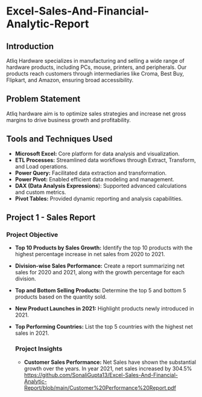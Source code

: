 # Excel-Sales-And-Financial-Analytic-Report
## Introduction

Atliq Hardware specializes in manufacturing and selling a wide range of hardware products, including PCs, mouse, printers, and peripherals. Our products reach customers through intermediaries like Croma, Best Buy, Flipkart, and Amazon, ensuring broad accessibility.

## Problem Statement
Atliq hardware aim is to optimize sales strategies and increase net gross margins to drive business growth and profitability.

## Tools and Techniques Used
* **Microsoft Excel:** Core platform for data analysis and visualization.
* **ETL Processes:** Streamlined data workflows through Extract, Transform, and Load operations.
* **Power Query:** Facilitated data extraction and transformation.
* **Power Pivot:** Enabled efficient data modeling and management.
* **DAX (Data Analysis Expressions**): Supported advanced calculations and custom metrics.
* **Pivot Tables:** Provided dynamic reporting and analysis capabilities.

## Project 1 - Sales Report
### Project Objective
* **Top 10 Products by Sales Growth:** Identify the top 10 products with the highest percentage increase in net sales from 2020 to 2021.

* **Division-wise Sales Performance:** Create a report summarizing net sales for 2020 and 2021, along with the growth percentage for each division.

* **Top and Bottom Selling Products:** Determine the top 5 and bottom 5 products based on the quantity sold.

* **New Product Launches in 2021:** Highlight products newly introduced in 2021.

* **Top Performing Countries:** List the top 5 countries with the highest net sales in 2021.

  ### Project Insights
  
  * **Customer Sales Performance:** Net Sales have shown the substantial growth over the years. In year 2021, net sales increased by 304.5%
    https://github.com/SonaliGupta13/Excel-Sales-And-Financial-Analytic-Report/blob/main/Customer%20Performance%20Report.pdf
    
